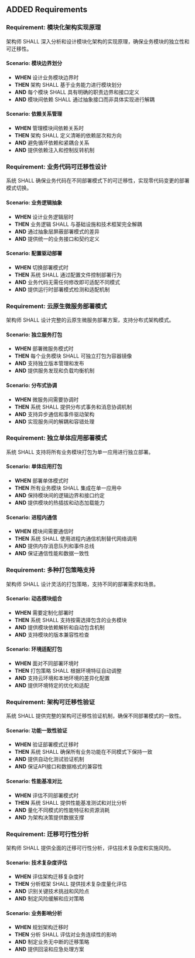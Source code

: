 ## ADDED Requirements

### Requirement: 模块化架构实现原理
架构师 SHALL 深入分析和设计模块化架构的实现原理，确保业务模块的独立性和可迁移性。

#### Scenario: 模块边界划分
- **WHEN** 设计业务模块边界时
- **THEN** 架构 SHALL 基于业务能力进行模块划分
- **AND** 每个模块 SHALL 具有明确的职责边界和接口定义
- **AND** 模块间依赖 SHALL 通过抽象接口而非具体实现进行解耦

#### Scenario: 依赖关系管理
- **WHEN** 管理模块间依赖关系时
- **THEN** 架构 SHALL 定义清晰的依赖层次和方向
- **AND** 避免循环依赖和紧耦合关系
- **AND** 提供依赖注入和控制反转机制

### Requirement: 业务代码可迁移性设计
系统 SHALL 确保业务代码在不同部署模式下的可迁移性，实现零代码变更的部署模式切换。

#### Scenario: 业务逻辑抽象
- **WHEN** 设计业务逻辑层时
- **THEN** 业务逻辑 SHALL 与基础设施和技术框架完全解耦
- **AND** 通过抽象层屏蔽部署模式的差异
- **AND** 提供统一的业务接口和契约定义

#### Scenario: 配置驱动部署
- **WHEN** 切换部署模式时
- **THEN** 系统 SHALL 通过配置文件控制部署行为
- **AND** 业务代码无需任何修改即可适配不同模式
- **AND** 提供运行时部署模式检测和适配机制

### Requirement: 云原生微服务部署模式
架构师 SHALL 设计完整的云原生微服务部署方案，支持分布式架构模式。

#### Scenario: 独立服务打包
- **WHEN** 部署微服务模式时
- **THEN** 每个业务模块 SHALL 可独立打包为容器镜像
- **AND** 支持独立版本管理和发布
- **AND** 提供服务发现和负载均衡机制

#### Scenario: 分布式协调
- **WHEN** 微服务间需要协调时
- **THEN** 系统 SHALL 提供分布式事务和消息协调机制
- **AND** 支持异步通信和事件驱动架构
- **AND** 实现服务间的解耦和容错处理

### Requirement: 独立单体应用部署模式
系统 SHALL 支持将所有业务模块打包为单一应用进行独立部署。

#### Scenario: 单体应用打包
- **WHEN** 部署单体模式时
- **THEN** 所有业务模块 SHALL 集成在单一应用中
- **AND** 保持模块间的逻辑边界和接口约定
- **AND** 提供模块的热插拔和动态加载能力

#### Scenario: 进程内通信
- **WHEN** 模块间需要通信时
- **THEN** 系统 SHALL 使用进程内通信机制替代网络调用
- **AND** 提供内存消息队列和事件总线
- **AND** 保证通信性能和数据一致性

### Requirement: 多种打包策略支持
架构师 SHALL 设计灵活的打包策略，支持不同的部署需求和场景。

#### Scenario: 动态模块组合
- **WHEN** 需要定制化部署时
- **THEN** 系统 SHALL 支持按需选择包含的业务模块
- **AND** 提供模块依赖解析和自动包含机制
- **AND** 支持模块的版本兼容性检查

#### Scenario: 环境适配打包
- **WHEN** 面对不同部署环境时
- **THEN** 打包策略 SHALL 根据环境特征自动调整
- **AND** 支持云环境和本地环境的差异化配置
- **AND** 提供环境特定的优化和适配

### Requirement: 架构可迁移性验证
系统 SHALL 提供完整的架构可迁移性验证机制，确保不同部署模式的一致性。

#### Scenario: 功能一致性验证
- **WHEN** 验证部署模式迁移时
- **THEN** 系统 SHALL 确保所有业务功能在不同模式下保持一致
- **AND** 提供自动化测试验证机制
- **AND** 保证API接口和数据格式的兼容性

#### Scenario: 性能基准对比
- **WHEN** 评估不同部署模式时
- **THEN** 系统 SHALL 提供性能基准测试和对比分析
- **AND** 量化不同模式的性能特征和资源消耗
- **AND** 为架构决策提供数据支撑

### Requirement: 迁移可行性分析
架构师 SHALL 提供全面的迁移可行性分析，评估技术复杂度和实施风险。

#### Scenario: 技术复杂度评估
- **WHEN** 评估架构迁移复杂度时
- **THEN** 分析框架 SHALL 提供技术复杂度量化评估
- **AND** 识别关键技术挑战和风险点
- **AND** 制定风险缓解和应对策略

#### Scenario: 业务影响分析
- **WHEN** 规划架构迁移时
- **THEN** 分析 SHALL 评估对业务连续性的影响
- **AND** 制定业务无中断的迁移策略
- **AND** 提供回滚和应急处理方案